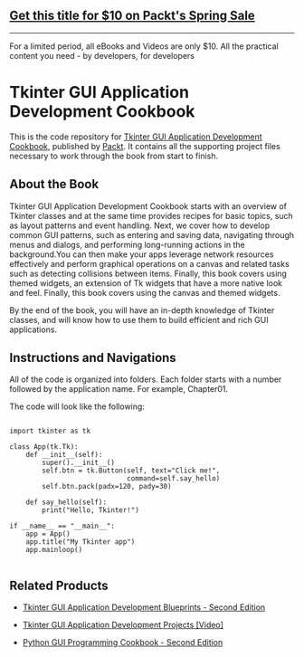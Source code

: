 ## [Get this title for $10 on Packt's Spring Sale](https://www.packt.com/B09199?utm_source=github&utm_medium=packt-github-repo&utm_campaign=spring_10_dollar_2022)
-----
For a limited period, all eBooks and Videos are only $10. All the practical content you need \- by developers, for developers

# Tkinter GUI Application Development Cookbook


This is the code repository for [Tkinter GUI Application Development Cookbook](https://www.packtpub.com/web-development/tkinter-gui-application-development-cookbook?utm_source=GitHub&utm_medium=repo&utm_campaign=9781788622301), published by [Packt](https://www.packtpub.com). It contains all the supporting project files necessary to work through the book from start to finish.

## About the Book

Tkinter GUI Application Development Cookbook starts with an overview of Tkinter classes and at the same time provides recipes for basic topics, such as layout patterns and event handling. Next, we cover how to develop common GUI patterns, such as entering and saving data, navigating through menus and dialogs, and performing long-running actions in the background.You can then make your apps leverage network resources effectively and perform graphical operations on a canvas and related tasks such as detecting collisions between items. Finally, this book covers using themed widgets, an extension of Tk widgets that have a more native look and feel. Finally, this book covers using the canvas and themed widgets.

By the end of the book, you will have an in-depth knowledge of Tkinter classes, and will know how to use them to build efficient and rich GUI applications.

## Instructions and Navigations
All of the code is organized into folders. Each folder starts with a number followed by the application name. For example, Chapter01.



The code will look like the following:
```

import tkinter as tk

class App(tk.Tk):
    def __init__(self):
        super().__init__()
        self.btn = tk.Button(self, text="Click me!",
                             command=self.say_hello)
        self.btn.pack(padx=120, pady=30)

    def say_hello(self):
        print("Hello, Tkinter!")

if __name__ == "__main__":
    app = App()
    app.title("My Tkinter app")
    app.mainloop()


```

## Related Products
* [Tkinter GUI Application Development Blueprints - Second Edition](https://www.packtpub.com/application-development/tkinter-gui-application-development-blueprints-second-edition?utm_source=GitHub&utm_medium=repo&utm_campaign=9781788837460)

* [Tkinter GUI Application Development Projects [Video]](https://www.packtpub.com/application-development/tkinter-gui-application-development-projects-video?utm_source=GitHub&utm_medium=repo&utm_campaign=9781787280151)

* [Python GUI Programming Cookbook - Second Edition](https://www.packtpub.com/application-development/python-gui-programming-cookbook-second-edition?utm_source=GitHub&utm_medium=repo&utm_campaign=9781787129450)








